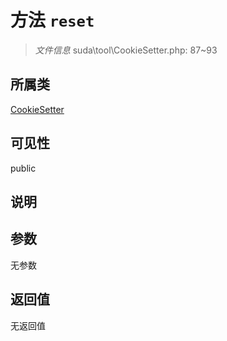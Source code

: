 # 方法 `reset`

> *文件信息* suda\tool\CookieSetter.php: 87~93

## 所属类 

[CookieSetter](../CookieSetter.md)

## 可见性

 public 

## 说明



## 参数


无参数


## 返回值

无返回值
